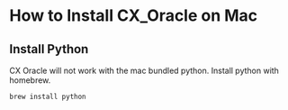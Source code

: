 # How to Install CX_Oracle on Mac

## Install Python
CX Oracle will not work with the mac bundled python. Install python with homebrew.

```sh
brew install python
```